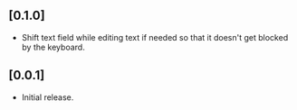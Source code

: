 ## [0.1.0]

* Shift text field while editing text if needed so that it doesn't get blocked by the keyboard.

## [0.0.1]

* Initial release.
